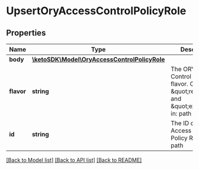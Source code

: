 # UpsertOryAccessControlPolicyRole

## Properties
Name | Type | Description | Notes
------------ | ------------- | ------------- | -------------
**body** | [**\ketoSDK\Model\OryAccessControlPolicyRole**](OryAccessControlPolicyRole.md) |  | [optional] 
**flavor** | **string** | The ORY Access Control Policy flavor. Can be \&quot;regex\&quot; and \&quot;exact\&quot;.  in: path | 
**id** | **string** | The ID of the ORY Access Control Policy Role.  in: path | 

[[Back to Model list]](../README.md#documentation-for-models) [[Back to API list]](../README.md#documentation-for-api-endpoints) [[Back to README]](../README.md)



